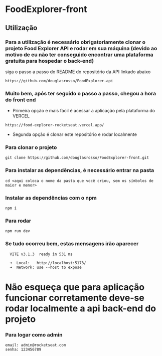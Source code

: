 # FoodExplorer-front

## Utilização

### Para a utilização é necessário obrigatoriamente clonar o projeto Food Explorer API e rodar em sua máquina (devido ao motivo de eu não ter conseguido encontrar uma plataforma gratuita para hospedar o back-end)

siga o passo a passo do README do repositório da API linkado abaixo

```
https://github.com/douglasrosso/FoodExplorer-api
```

### Muito bem, após ter seguido o passo a passo, chegou a hora do front end
* Primeira opção e mais fácil é acessar a aplicação pela plataforma do VERCEL

```
https://food-explorer-rocketseat.vercel.app/
```

* Segunda opção é clonar este repositório e rodar localmente

### Para clonar o projeto

```
git clone https://github.com/douglasrosso/FoodExplorer-front.git
```

### Para instalar as dependências, é necessário entrar na pasta

```
cd <aqui coloca o nome da pasta que você criou, sem os símbolos de maior e menor>
```

### Instalar as dependências com o npm

```
npm i
```

### Para rodar

```
npm run dev
```

### Se tudo ocorreu bem, estas mensagens irão aparecer

```
  VITE v3.1.3  ready in 531 ms

  ➜  Local:   http://localhost:5173/
  ➜  Network: use --host to expose
```

# Não esqueça que para aplicação funcionar corretamente deve-se rodar localmente a api back-end do projeto

### Para logar como admin

``` 
email: admin@rocketseat.com
senha: 123456789
```
